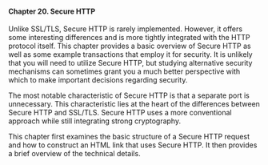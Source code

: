 #### Chapter 20. Secure HTTP

Unlike SSL/TLS, Secure HTTP is rarely implemented. However, it offers some interesting differences and is more tightly integrated with the HTTP protocol itself. This chapter provides a basic overview of Secure HTTP as well as some example transactions that employ it for security. It is unlikely that you will need to utilize Secure HTTP, but studying alternative security mechanisms can sometimes grant you a much better perspective with which to make important decisions regarding security.

The most notable characteristic of Secure HTTP is that a separate port is unnecessary. This characteristic lies at the heart of the differences between Secure HTTP and SSL/TLS. Secure HTTP uses a more conventional approach while still integrating strong cryptography.

This chapter first examines the basic structure of a Secure HTTP request and how to construct an HTML link that uses Secure HTTP. It then provides a brief overview of the technical details.